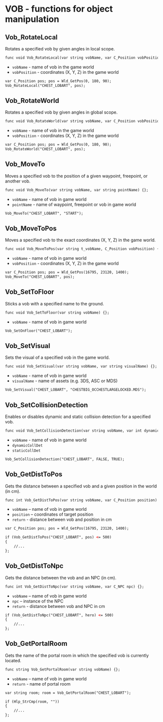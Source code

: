 # VOB - functions for object manipulation

## Vob_RotateLocal

Rotates a specified vob by given angles in local scope.

```dae
func void Vob_RotateLocal(var string vobName, var C_Position vobPosition) {};
```

- `vobName` - name of vob in the game world
- `vobPosition` - coordinates (X, Y, Z) in the game world

```dae title="Example usage"
var C_Position pos; pos = Wld_GetPos(0, 180, 90);
Vob_RotateLocal("CHEST_LOBART", pos);
```

## Vob_RotateWorld

Rotates a specified vob by given angles in global scope.

```dae
func void Vob_RotateWorld(var string vobName, var C_Position vobPosition) {};
```

- `vobName` - name of vob in the game world
- `vobPosition` - coordinates (X, Y, Z) in the game world

```dae title="Example usage"
var C_Position pos; pos = Wld_GetPos(0, 180, 90);
Vob_RotateWorld("CHEST_LOBART", pos);
```

## Vob_MoveTo

Moves a specified vob to the position of a given waypoint, freepoint, or another vob.

```dae
func void Vob_MoveTo(var string vobName, var string pointName) {};
```

- `vobName` - name of vob in game world
- `pointName` - name of waypoint, freepoint or vob in game world

```dae title="Example usage"
Vob_MoveTo("CHEST_LOBART", "START");
```

## Vob_MoveToPos

Moves a specified vob to the exact coordinates (X, Y, Z) in the game world.

```dae
func void Vob_MoveToPos(var string t_vobName, C_Position vobPosition) {};
```

- `vobName` - name of vob in game world
- `vobPosition` - coordinates (X, Y, Z) in the game world

```dae title="Example usage"
var C_Position pos; pos = Wld_GetPos(16795, 23120, 1400);
Vob_MoveTo("CHEST_LOBART", pos);
```

## Vob_SetToFloor

Sticks a vob with a specified name to the ground.

```dae
func void Vob_SetToFloor(var string vobName) {};
```

- `vobName` - name of vob in game world

```dae title="Example usage"
Vob_SetOnFloor("CHEST_LOBART");
```

## Vob_SetVisual

Sets the visual of a specified vob in the game world.

```dae
func void Vob_SetVisual(var string vobName, var string visualName) {};
```

- `vobName` - name of vob in game world
- `visualName` - name of assets (e.g. 3DS, ASC or MDS)

```dae title="Example usage"
Vob_SetVisual("CHEST_LOBART", "CHESTBIG_OCCHESTLARGELOCKED.MDS");
```

## Vob_SetCollisionDetection

Enables or disables dynamic and static collision detection for a specified vob.

```dae
func void Vob_SetCollisionDetection(var string vobName, var int dynamicCollDet, var int staticCollDet) {};
```

- `vobName` - name of vob in game world
- `dynamicCollDet`
- `staticCollDet`

```dae title="Example usage"
Vob_SetCollisionDetection("CHEST_LOBART", FALSE, TRUE);
```

## Vob_GetDistToPos

Gets the distance between a specified vob and a given position in the world (in cm).

```dae
func int Vob_GetDistToPos(var string vobName, var C_Position position) {};
```

- `vobName` – name of vob in game world
- `position` – coordinates of target position
- `return` - distance between vob and position in cm

```dae title="Example usage"
var C_Position pos; pos = Wld_GetPos(16795, 23120, 1400);

if (Vob_GetDistToPos("CHEST_LOBART", pos) <= 500)
{
    //...
};
```

## Vob_GetDistToNpc

Gets the distance between the vob and an NPC (in cm).

```dae
func int Vob_GetDistToNpc(var string vobName, var C_NPC npc) {};
```

- `vobName` – name of vob in game world
- `npc` – instance of the NPC
- `return` - distance between vob and NPC in cm

```dae title="Example usage"
if (Vob_GetDistToNpc("CHEST_LOBART", hero) <= 500)
{
    //...
};
```

## Vob_GetPortalRoom

Gets the name of the portal room in which the specified vob is currently located.

```dae
func string Vob_GetPortalRoom(var string vobName) {};
```

- `vobName` – name of vob in game world
- `return` - name of portal room

```dae title="Example usage"
var string room; room = Vob_GetPortalRoom("CHEST_LOBART");

if (Hlp_StrCmp(room, ""))
{
    //...
};
```
